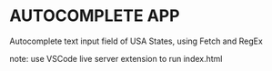 # AUTOCOMPLETE APP

Autocomplete text input field of USA States, using Fetch and RegEx

note: use VSCode live server extension to run index.html
